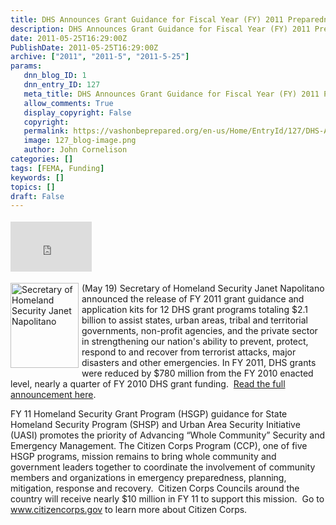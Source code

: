 ```yaml
---
title: DHS Announces Grant Guidance for Fiscal Year (FY) 2011 Preparedness Grants
description: DHS Announces Grant Guidance for Fiscal Year (FY) 2011 Preparedness Grants
date: 2011-05-25T16:29:00Z
PublishDate: 2011-05-25T16:29:00Z
archive: ["2011", "2011-5", "2011-5-25"]
params:
   dnn_blog_ID: 1
   dnn_entry_ID: 127
   meta_title: DHS Announces Grant Guidance for Fiscal Year (FY) 2011 Preparedness Grants
   allow_comments: True
   display_copyright: False
   copyright: 
   permalink: https://vashonbeprepared.org/en-us/Home/EntryId/127/DHS-Announces-Grant-Guidance-for-Fiscal-Year-FY-2011-Preparedness-Grants
   image: 127_blog-image.png
   author: John Cornelison
categories: []
tags: [FEMA, Funding]
keywords: []
topics: []
draft: False
---
```


<div class="wlWriterHeaderFooter" style="padding-bottom: 4px; margin: 0px; padding-left: 0px; padding-right: 0px; float: none; padding-top: 4px"><iframe src="http://www.facebook.com/widgets/like.php?href=http://vashoneoc.org/Blogs/VashonPreparedness/tabid/164/EntryId/127/DHS-Announces-Grant-Guidance-for-Fiscal-Year-FY-2011-Preparedness-Grants.aspx" frameborder="0" scrolling="no" style="border-bottom: medium none; border-left: medium none; width: 130px; height: 80px; border-top: medium none; border-right: medium none"></iframe></div>
<p><img title="Secretary of Homeland Security Janet Napolitano " alt="Secretary of Homeland Security Janet Napolitano " align="left" width="109" height="136" style="margin: 0px 5px 5px 0px; display: inline; float: left" src="http://t0.gstatic.com/images?q=tbn:ANd9GcSBC-Z8fF6Y3AT2lvVG4H2-nYfZmK658WdZwFLOND13k97TeQy_" />(May 19) Secretary of Homeland Security Janet Napolitano announced the release of FY 2011 grant guidance and application kits for 12 DHS grant programs totaling $2.1 billion to assist states, urban areas, tribal and territorial governments, non-profit agencies, and the private sector in strengthening our nation's ability to prevent, protect, respond to and recover from terrorist attacks, major disasters and other emergencies. In FY 2011, DHS grants were reduced by $780 million from the FY 2010 enacted level, nearly a quarter of FY 2010 DHS grant funding.&#160; <a href="http://www.dhs.gov/ynews/releases/pr_1305812474325.shtm">Read the full announcement here</a>.</p>
<p>FY 11 Homeland Security Grant Program (HSGP) guidance for State Homeland Security Program (SHSP) and Urban Area Security Initiative (UASI) promotes the priority of Advancing “Whole Community” Security and Emergency Management. The Citizen Corps Program (CCP), one of five HSGP programs, mission remains to bring whole community and government leaders together to coordinate the involvement of community members and organizations in emergency preparedness, planning, mitigation, response and recovery.&#160; Citizen Corps Councils around the country will receive nearly $10 million in FY 11 to support this mission.&#160; Go to <a href="http://www.citizencorps.gov/">www.citizencorps.gov</a> to learn more about Citizen Corps.</p>
